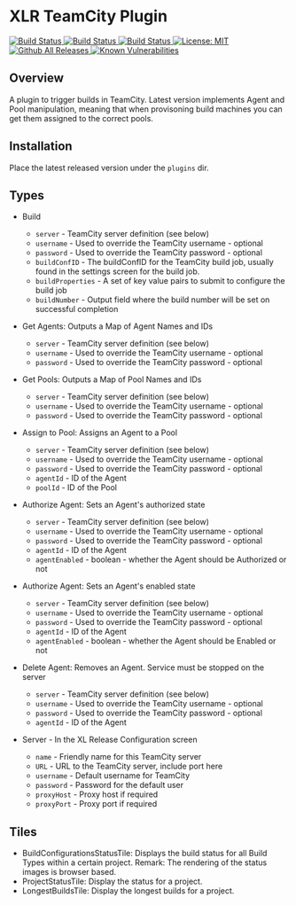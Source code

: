 # XLR TeamCity Plugin

[![Build Status][xlr-teamcity-plugin-travis-image] ][xlr-teamcity-plugin-travis-url]
[![Build Status][xlr-teamcity-plugin-codacy-image] ][xlr-teamcity-plugin-codacy-url]
[![Build Status][xlr-teamcity-plugin-code-climate-image] ][xlr-teamcity-plugin-code-climate-url]
[![License: MIT][xlr-teamcity-plugin-license-image] ][xlr-teamcity-plugin-license-url]
[![Github All Releases][xlr-teamcity-plugin-downloads-image] ](<>)
[![Known Vulnerabilities][xlr-teamcity-plugin-snyk-image] ][xlr-teamcity-plugin-snyk-url]

## Overview

A plugin to trigger builds in TeamCity. Latest version implements Agent and Pool manipulation, meaning that when provisoning build machines you can get them assigned to the correct pools.

## Installation

Place the latest released version under the `plugins` dir.

## Types

-   Build

    -   `server` - TeamCity server definition (see below)
    -   `username` - Used to override the TeamCity username - optional
    -   `password` - Used to override the TeamCity password - optional
    -   `buildConfID` - The buildConfID for the TeamCity build job, usually found in the settings screen for the build job.
    -   `buildProperties` - A set of key value pairs to submit to configure the build job
    -   `buildNumber` - Output field where the build number will be set on successful completion

-   Get Agents:
    Outputs a Map of Agent Names and IDs

    -   `server` - TeamCity server definition (see below)
    -   `username` - Used to override the TeamCity username - optional
    -   `password` - Used to override the TeamCity password - optional

-   Get Pools:
    Outputs a Map of Pool Names and IDs

    -   `server` - TeamCity server definition (see below)
    -   `username` - Used to override the TeamCity username - optional
    -   `password` - Used to override the TeamCity password - optional

-   Assign to Pool:
    Assigns an Agent to a Pool

    -   `server` - TeamCity server definition (see below)
    -   `username` - Used to override the TeamCity username - optional
    -   `password` - Used to override the TeamCity password - optional
    -   `agentId` - ID of the Agent
    -   `poolId` - ID of the Pool

-   Authorize Agent:
    Sets an Agent's authorized state

    -   `server` - TeamCity server definition (see below)
    -   `username` - Used to override the TeamCity username - optional
    -   `password` - Used to override the TeamCity password - optional
    -   `agentId` - ID of the Agent
    -   `agentEnabled` - boolean - whether the Agent should be Authorized or not

-   Authorize Agent:
    Sets an Agent's enabled state

    -   `server` - TeamCity server definition (see below)
    -   `username` - Used to override the TeamCity username - optional
    -   `password` - Used to override the TeamCity password - optional
    -   `agentId` - ID of the Agent
    -   `agentEnabled` - boolean - whether the Agent should be Enabled or not

-   Delete Agent:
    Removes an Agent. Service must be stopped on the server

    -   `server` - TeamCity server definition (see below)
    -   `username` - Used to override the TeamCity username - optional
    -   `password` - Used to override the TeamCity password - optional
    -   `agentId` - ID of the Agent

-   Server - In the XL Release Configuration screen
    -   `name` - Friendly name for this TeamCity server
    -   `URL` - URL to the TeamCity server, include port here
    -   `username` - Default username for TeamCity
    -   `password` - Password for the default user
    -   `proxyHost` - Proxy host if required
    -   `proxyPort` - Proxy port if required

## Tiles

-   BuildConfigurationsStatusTile: Displays the build status for all Build Types within a certain project. Remark: The rendering of the status images is browser based.
-   ProjectStatusTile: Display the status for a project.
-   LongestBuildsTile: Display the longest builds for a project.

[xlr-teamcity-plugin-travis-image]: https://travis-ci.org/xebialabs-community/xlr-teamcity-plugin.svg?branch=master

[xlr-teamcity-plugin-travis-url]: https://travis-ci.org/xebialabs-community/xlr-teamcity-plugin

[xlr-teamcity-plugin-codacy-image]: https://api.codacy.com/project/badge/Grade/bfdb81824a9c47bea2b3a4b62b120c52

[xlr-teamcity-plugin-codacy-url]: https://www.codacy.com/app/xebialabs-community/xlr-teamcity-plugin

[xlr-teamcity-plugin-code-climate-image]: https://codeclimate.com/github/xebialabs-community/xlr-teamcity-plugin/badges/gpa.svg

[xlr-teamcity-plugin-code-climate-url]: https://codeclimate.com/github/xebialabs-community/xlr-teamcity-plugin

[xlr-teamcity-plugin-license-image]: https://img.shields.io/badge/License-MIT-yellow.svg

[xlr-teamcity-plugin-license-url]: https://opensource.org/licenses/MIT

[xlr-teamcity-plugin-downloads-image]: https://img.shields.io/github/downloads/xebialabs-community/xlr-teamcity-plugin/total.svg

[xlr-teamcity-plugin-snyk-image]: https://snyk.io/test/github/xebialabs-community/xlr-teamcity-plugin/badge.svg

[xlr-teamcity-plugin-snyk-url]: https://snyk.io/test/github/xebialabs-community/xlr-teamcity-plugin
